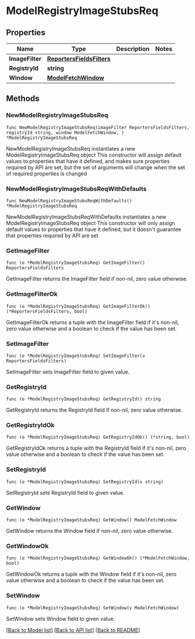 # ModelRegistryImageStubsReq

## Properties

Name | Type | Description | Notes
------------ | ------------- | ------------- | -------------
**ImageFilter** | [**ReportersFieldsFilters**](ReportersFieldsFilters.md) |  | 
**RegistryId** | **string** |  | 
**Window** | [**ModelFetchWindow**](ModelFetchWindow.md) |  | 

## Methods

### NewModelRegistryImageStubsReq

`func NewModelRegistryImageStubsReq(imageFilter ReportersFieldsFilters, registryId string, window ModelFetchWindow, ) *ModelRegistryImageStubsReq`

NewModelRegistryImageStubsReq instantiates a new ModelRegistryImageStubsReq object
This constructor will assign default values to properties that have it defined,
and makes sure properties required by API are set, but the set of arguments
will change when the set of required properties is changed

### NewModelRegistryImageStubsReqWithDefaults

`func NewModelRegistryImageStubsReqWithDefaults() *ModelRegistryImageStubsReq`

NewModelRegistryImageStubsReqWithDefaults instantiates a new ModelRegistryImageStubsReq object
This constructor will only assign default values to properties that have it defined,
but it doesn't guarantee that properties required by API are set

### GetImageFilter

`func (o *ModelRegistryImageStubsReq) GetImageFilter() ReportersFieldsFilters`

GetImageFilter returns the ImageFilter field if non-nil, zero value otherwise.

### GetImageFilterOk

`func (o *ModelRegistryImageStubsReq) GetImageFilterOk() (*ReportersFieldsFilters, bool)`

GetImageFilterOk returns a tuple with the ImageFilter field if it's non-nil, zero value otherwise
and a boolean to check if the value has been set.

### SetImageFilter

`func (o *ModelRegistryImageStubsReq) SetImageFilter(v ReportersFieldsFilters)`

SetImageFilter sets ImageFilter field to given value.


### GetRegistryId

`func (o *ModelRegistryImageStubsReq) GetRegistryId() string`

GetRegistryId returns the RegistryId field if non-nil, zero value otherwise.

### GetRegistryIdOk

`func (o *ModelRegistryImageStubsReq) GetRegistryIdOk() (*string, bool)`

GetRegistryIdOk returns a tuple with the RegistryId field if it's non-nil, zero value otherwise
and a boolean to check if the value has been set.

### SetRegistryId

`func (o *ModelRegistryImageStubsReq) SetRegistryId(v string)`

SetRegistryId sets RegistryId field to given value.


### GetWindow

`func (o *ModelRegistryImageStubsReq) GetWindow() ModelFetchWindow`

GetWindow returns the Window field if non-nil, zero value otherwise.

### GetWindowOk

`func (o *ModelRegistryImageStubsReq) GetWindowOk() (*ModelFetchWindow, bool)`

GetWindowOk returns a tuple with the Window field if it's non-nil, zero value otherwise
and a boolean to check if the value has been set.

### SetWindow

`func (o *ModelRegistryImageStubsReq) SetWindow(v ModelFetchWindow)`

SetWindow sets Window field to given value.



[[Back to Model list]](../README.md#documentation-for-models) [[Back to API list]](../README.md#documentation-for-api-endpoints) [[Back to README]](../README.md)


